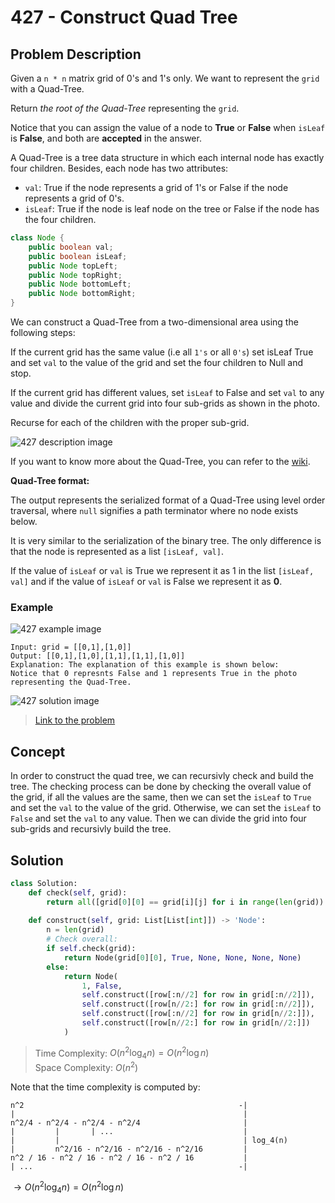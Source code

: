# 427 - Construct Quad Tree

## Problem Description

Given a `n * n` matrix grid of 0's and 1's only. We want to represent the `grid` with a Quad-Tree.

Return *the root of the Quad-Tree* representing the `grid`.

Notice that you can assign the value of a node to **True** or **False** when `isLeaf` is **False**, and both are **accepted** in the answer.

A Quad-Tree is a tree data structure in which each internal node has exactly four children. Besides, each node has two attributes:

* `val`: True if the node represents a grid of 1's or False if the node represents a grid of 0's.
* `isLeaf`: True if the node is leaf node on the tree or False if the node has the four children.

```java
class Node {
    public boolean val;
    public boolean isLeaf;
    public Node topLeft;
    public Node topRight;
    public Node bottomLeft;
    public Node bottomRight;
}
```

We can construct a Quad-Tree from a two-dimensional area using the following steps:

If the current grid has the same value (i.e all `1's` or all `0's`) set isLeaf True and set `val` to the value of the grid and set the four children to Null and stop.

If the current grid has different values, set `isLeaf` to False and set `val` to any value and divide the current grid into four sub-grids as shown in the photo.

Recurse for each of the children with the proper sub-grid.

![427 description image](https://assets.leetcode.com/uploads/2020/02/11/new_top.png)

If you want to know more about the Quad-Tree, you can refer to the [wiki](https://en.wikipedia.org/wiki/Quadtree).

**Quad-Tree format:**

The output represents the serialized format of a Quad-Tree using level order traversal, where `null` signifies a path terminator where no node exists below.

It is very similar to the serialization of the binary tree. The only difference is that the node is represented as a list `[isLeaf, val]`.

If the value of `isLeaf` or `val` is True we represent it as 1 in the list `[isLeaf, val]` and if the value of `isLeaf` or `val` is False we represent it as **0**.

### Example

![427 example image](https://assets.leetcode.com/uploads/2020/02/11/grid1.png)

```text
Input: grid = [[0,1],[1,0]]
Output: [[0,1],[1,0],[1,1],[1,1],[1,0]]
Explanation: The explanation of this example is shown below:
Notice that 0 represnts False and 1 represents True in the photo representing the Quad-Tree.
```

![427 solution image](https://assets.leetcode.com/uploads/2020/02/12/e1tree.png)

> [Link to the problem](https://leetcode.com/problems/construct-quad-tree)

## Concept

In order to construct the quad tree, we can recursivly check and build the tree. The checking process can be done by checking the overall value of the grid, if all the values are the same, then we can set the `isLeaf` to `True` and set the `val` to the value of the grid. Otherwise, we can set the `isLeaf` to `False` and set the `val` to any value. Then we can divide the grid into four sub-grids and recursivly build the tree.

## Solution

```python
class Solution:
    def check(self, grid):
        return all([grid[0][0] == grid[i][j] for i in range(len(grid)) for j in range(len(grid[0]))])
        
    def construct(self, grid: List[List[int]]) -> 'Node':        
        n = len(grid)
        # Check overall:
        if self.check(grid):
            return Node(grid[0][0], True, None, None, None, None)
        else:
            return Node(
                1, False,
                self.construct([row[:n//2] for row in grid[:n//2]]),
                self.construct([row[n//2:] for row in grid[:n//2]]),
                self.construct([row[:n//2] for row in grid[n//2:]]),
                self.construct([row[n//2:] for row in grid[n//2:]])
            )
```

> Time Complexity: $O(n^2\log_4n)=O(n^2\log n)$ \
> Space Complexity: $O(n^2)$

Note that the time complexity is computed by:

```text
n^2                                                -|
|                                                   |
n^2/4 - n^2/4 - n^2/4 - n^2/4                       |
|         |       | ...                             |
|         |                                         | log_4(n)
|         n^2/16 - n^2/16 - n^2/16 - n^2/16         |
n^2 / 16 - n^2 / 16 - n^2 / 16 - n^2 / 16           |
| ...                                              -|
```

$\rightarrow O(n^2\log_4n)=O(n^2\log n)$

